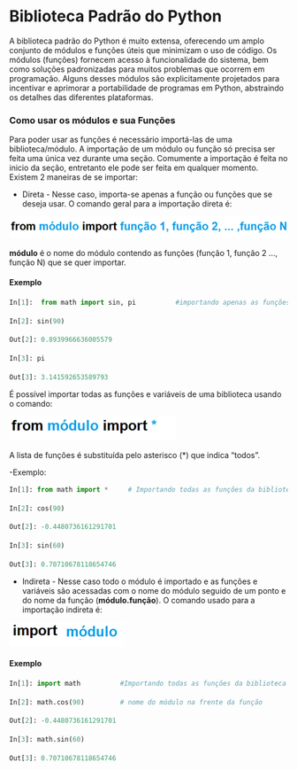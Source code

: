 # Biblioteca Padrão do Python

A biblioteca padrão do Python é muito extensa, oferecendo um amplo conjunto de módulos e funções úteis que minimizam o uso de código. 
Os módulos (funções) fornecem acesso à funcionalidade do sistema, bem como soluções padronizadas para muitos problemas que ocorrem em programação. 
Alguns desses módulos são explicitamente projetados para incentivar e aprimorar a portabilidade de programas em Python, abstraindo os detalhes das diferentes plataformas.

### <b> Como usar os módulos e sua Funções </b>

Para poder usar as funções é necessário importá-las de uma biblioteca/módulo. A importação de um módulo ou função só precisa ser feita uma única vez durante uma
seção. Comumente a importação é feita no inicio da seção, entretanto ele pode ser feita em qualquer momento.
Existem 2 maneiras de se importar:
+ Direta - Nesse caso, importa-se apenas a função ou funções que se deseja usar. O comando geral para a importação direta é:

![funcao](/imagens/import.png)
       
**módulo** é o nome do módulo contendo as funções (função 1, função 2 ..., função N) que se quer importar. 

####  <b>Exemplo </b>
``` python
In[1]:  from math import sin, pi          #importando apenas as funções sin e pi da biblioteca math

In[2]: sin(90)

Out[2]: 0.8939966636005579

In[3]: pi

Out[3]: 3.141592653589793
```

É possível importar todas as funções e variáveis de uma biblioteca usando o comando: 


![funcao](/imagens/import_asterisco.png)

A lista de funções é substituída pelo asterisco (*) que indica “todos”. 
 
-Exemplo:
``` python
In[1]: from math import *     # Importando todas as funções da biblioteca math

In[2]: cos(90)

Out[2]: -0.4480736161291701

In[3]: sin(60)

Out[3]: 0.70710678118654746 
```
+ Indireta - Nesse caso todo o módulo é importado e as funções e variáveis são acessadas com o nome do módulo seguido de um ponto e do nome da função (**módulo.função**). O comando usado para a importação indireta é:

![funcao](/imagens/import_mod.png)
 
####  <b> Exemplo  </b>
``` python
In[1]: import math          #Importando todas as funções da biblioteca math

In[2]: math.cos(90)         # nome do módulo na frente da função

Out[2]: -0.4480736161291701

In[3]: math.sin(60)

Out[3]: 0.70710678118654746 
```



